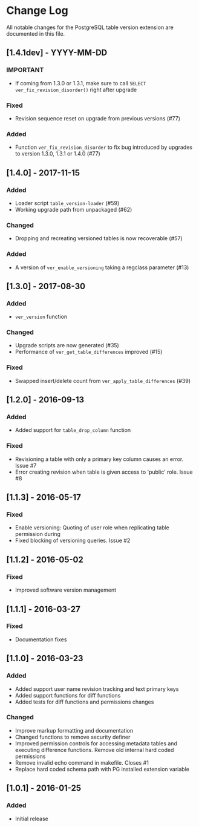 # Change Log

All notable changes for the PostgreSQL table version extension are documented 
in this file.

## [1.4.1dev] - YYYY-MM-DD
### IMPORTANT
- If coming from 1.3.0 or 1.3.1, make sure to call
  `SELECT ver_fix_revision_disorder()` right after upgrade
### Fixed
- Revision sequence reset on upgrade from previous versions (#77)
### Added
- Function `ver_fix_revision_disorder` to fix bug introduced by
  upgrades to version 1.3.0, 1.3.1 or 1.4.0 (#77)

## [1.4.0] - 2017-11-15
### Added
- Loader script `table_version-loader` (#59)
- Working upgrade path from unpackaged (#62)
### Changed
- Dropping and recreating versioned tables is now recoverable (#57)
### Added
- A version of `ver_enable_versioning` taking a regclass parameter (#13)

## [1.3.0] - 2017-08-30
### Added
- `ver_version` function

### Changed
- Upgrade scripts are now generated (#35)
- Performance of `ver_get_table_differences` improved (#15)

### Fixed
- Swapped insert/delete count from `ver_apply_table_differences` (#39)

## [1.2.0] - 2016-09-13
### Added
- Added support for `table_drop_column` function

### Fixed
- Revisioning a table with only a primary key column causes an error. Issue #7
- Error creating revision when table is given access to 'public' role. Issue #8

## [1.1.3] - 2016-05-17
### Fixed
- Enable versioning: Quoting of user role when replicating table permission during
- Fixed blocking of versioning queries. Issue #2

## [1.1.2] - 2016-05-02
### Fixed
- Improved software version management

## [1.1.1] - 2016-03-27
### Fixed
- Documentation fixes

## [1.1.0] - 2016-03-23
### Added
- Added support user name revision tracking and text primary keys
- Added support functions for diff functions
- Added tests for diff functions and permissions changes

### Changed
- Improve markup formatting and documentation
- Changed functions to remove security definer
- Improved permission controls for accessing metadata tables and executing difference functions. Remove old internal hard coded permissions
- Remove invalid echo command in makefile. Closes #1
- Replace hard coded schema path with PG installed extension variable

## [1.0.1] - 2016-01-25
### Added
- Initial release

